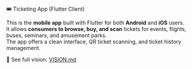  🎟️ Ticketing App (Flutter Client)

This is the **mobile app** built with Flutter for both **Android** and **iOS** users.  
It allows **consumers to browse, buy, and scan** tickets for events, flights, buses, seminars, and amusement parks.  
The app offers a clean interface, QR ticket scanning, and ticket history management.

📎 See full vision: [VISION.md](https://github.com/RebeccaSer/Ticketing-App-Flutter/blob/main/VISION.md)
